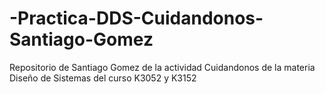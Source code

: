 # -Practica-DDS-Cuidandonos-Santiago-Gomez
Repositorio de Santiago Gomez de la actividad Cuidandonos de la materia Diseño de Sistemas del curso K3052 y K3152
